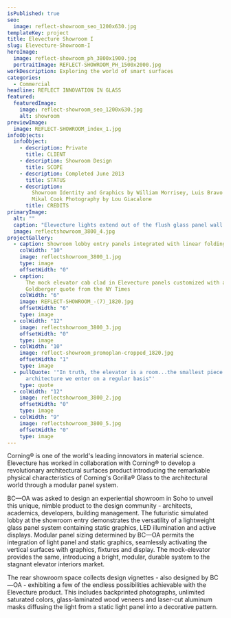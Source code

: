 ```yaml
---
isPublished: true
seo:
  image: reflect-showroom_seo_1200x630.jpg
templateKey: project
title: Elevecture Showroom I
slug: Elevecture-Showroom-I
heroImage:
  image: reflect-showroom_ph_3800x1900.jpg
  portraitImage: REFLECT-SHOWROOM_PH_1500x2000.jpg
workDescription: Exploring the world of smart surfaces
categories:
  - Commercial
headline: REFLECT INNOVATION IN GLASS
featured:
  featuredImage:
    image: reflect-showroom_seo_1200x630.jpg
    alt: showroom
previewImage:
  image: REFLECT-SHOWROOM_index_1.jpg
infoObjects:
  infoObject:
    - description: Private
      title: CLIENT
    - description: Showroom Design
      title: SCOPE
    - description: Completed June 2013
      title: STATUS
    - description:
        Showroom Identity and Graphics by William Morrisey, Luis Bravo and
        Mikal Cook Photography by Lou Giacalone
      title: CREDITS
primaryImage:
  alt: ""
  caption: "Elevecture lights extend out of the flush glass panel wall and overhead "
  image: reflectshowroom_3800_4.jpg
projectGallery:
  - caption: Showroom lobby entry panels integrated with linear folding lights
    colWidth: "10"
    image: reflectshowroom_3800_1.jpg
    type: image
    offsetWidth: "0"
  - caption:
      The mock elevator cab clad in Elevecture panels customized with a Paul
      Goldberger quote from the NY Times
    colWidth: "6"
    image: REFLECT-SHOWROOM_-(7)_1820.jpg
    offsetWidth: "6"
    type: image
  - colWidth: "12"
    image: reflectshowroom_3800_3.jpg
    offsetWidth: "0"
    type: image
  - colWidth: "10"
    image: reflect-showroom_promoplan-cropped_1820.jpg
    offsetWidth: "1"
    type: image
  - pullQuote: '"In truth, the elevator is a room...the smallest piece of
      architecture we enter on a regular basis"'
    type: quote
  - colWidth: "12"
    image: reflectshowroom_3800_2.jpg
    offsetWidth: "0"
    type: image
  - colWidth: "9"
    image: reflectshowroom_3800_5.jpg
    offsetWidth: "0"
    type: image
---
```


Corning® is one of the world's leading innovators in material science. Elevecture has worked in collaboration with Corning® to develop a revolutionary architectural surfaces product introducing the remarkable physical characteristics of Corning's Gorilla® Glass to the architectural world through a modular panel system.

BC—OA was asked to design an experiential showroom in Soho to unveil this unique, nimble product to the design community - architects, academics, developers, building management. The futuristic simulated lobby at the showroom entry demonstrates the versatility of a lightweight glass panel system containing static graphics, LED illumination and active displays. Modular panel sizing determined by BC—OA permits the integration of light panel and static graphics, seamlessly activating the vertical surfaces with graphics, fixtures and display. The mock-elevator provides the same, introducing a bright, modular, durable system to the stagnant elevator interiors market.

The rear showroom space collects design vignettes - also designed by BC—OA - exhibiting a few of the endless possibilities achievable with the Elevecture product. This includes backprinted photographs, unlimited saturated colors, glass-laminated wood veneers and laser-cut aluminum masks diffusing the light from a static light panel into a decorative pattern.
